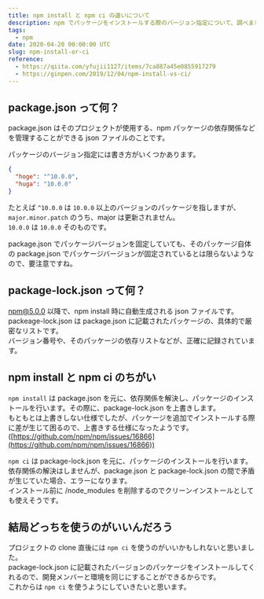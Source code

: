 ```yaml
---
title: npm install と npm ci の違いについて
description: npm でパッケージをインストールする際のバージョン指定について、調べました。
tags: 
  - npm
date: 2020-04-20 00:00:00 UTC
slug: npm-install-or-ci
reference: 
  - https://qiita.com/yfujii1127/items/7ca887a45e0855917279
  - https://ginpen.com/2019/12/04/npm-install-vs-ci/
---
```


## package.json って何？

package.json はそのプロジェクトが使用する、npm パッケージの依存関係などを管理することができる json ファイルのことです。  

パッケージのバージョン指定には書き方がいくつかあります。  

```json
{
  "hoge": "^10.0.0",
  "huga": "10.0.0"
}
```

たとえば `^10.0.0` は `10.0.0` 以上のバージョンのパッケージを指しますが、`major.minor.patch` のうち、major は更新されません。  
`10.0.0` は `10.0.0` そのものです。  

package.json でパッケージバージョンを固定していても、そのパッケージ自体の package.json でパッケージバージョンが固定されているとは限らないようなので、要注意ですね。  

## package-lock.json って何？

npm@5.0.0 以降で、npm install 時に自動生成される json ファイルです。  
packeage-lock.json は package.json に記載されたパッケージの、具体的で厳密なリストです。  
バージョン番号や、そのパッケージの依存リストなどが、正確に記録されています。

## npm install と npm ci のちがい

`npm install` は package.json を元に、依存関係を解決し、パッケージのインストールを行います。その際に、package-lock.json を上書きします。  
もともとは上書きしない仕様でしたが、パッケージを追加でインストールする際に差が生じて困るので、上書きする仕様になったようです。([https://github.com/npm/npm/issues/16866](https://github.com/npm/npm/issues/16866))  

`npm ci` は package-lock.json を元に、パッケージのインストールを行います。  
依存関係の解決はしませんが、package.json と package-lock.json の間で矛盾が生じていた場合、エラーになります。  
インストール前に /node_modules を削除するのでクリーンインストールとしても使えそうです。

## 結局どっちを使うのがいいんだろう

プロジェクトの clone 直後には `npm ci` を使うのがいいかもしれないと思いました。  
package-lock.json に記載されたバージョンのパッケージをインストールしてくれるので、開発メンバーと環境を同じにすることができるからです。  
これからは `npm ci` を使うようにしていきたいと思います。  
